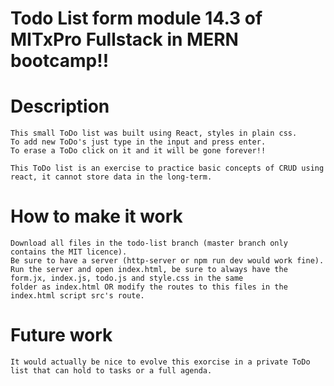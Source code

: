 # Todo List form module 14.3 of MITxPro Fullstack in MERN bootcamp!!

# Description
    This small ToDo list was built using React, styles in plain css.
    To add new ToDo's just type in the input and press enter.
    To erase a ToDo click on it and it will be gone forever!!

    This ToDo list is an exercise to practice basic concepts of CRUD using react, it cannot store data in the long-term.

# How to make it work
    Download all files in the todo-list branch (master branch only contains the MIT licence).
    Be sure to have a server (http-server or npm run dev would work fine).
    Run the server and open index.html, be sure to always have the form.jx, index.js, todo.js and style.css in the same
    folder as index.html OR modify the routes to this files in the index.html script src's route.

# Future work
    It would actually be nice to evolve this exorcise in a private ToDo list that can hold to tasks or a full agenda.

